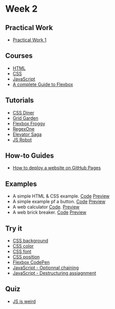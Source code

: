 # Week 2

## Practical Work

- [Practical Work 1](/web-course/practical-works/practical-work-1/)

## Courses

- [HTML](/web-course/courses/html/)
- [CSS](/web-course/courses/css/)
- [JavaScript](/web-course/courses/javascript/)
- [A complete Guide to Flexbox](https://css-tricks.com/snippets/css/a-guide-to-flexbox/)

## Tutorials

- [CSS Diner](https://flukeout.github.io/)
- [Grid Garden](https://cssgridgarden.com/)
- [Flexbox Froggy](https://flexboxfroggy.com/)
- [RegexOne](https://regexone.com/)
- [Elevator Saga](https://play.elevatorsaga.com/)
- [JS Robot](https://lab.reaal.me/jsrobot/#level=1&language=en)

## How-to Guides

- [How to deploy a website on GitHub Pages](/web-course/how-to-guides/how-to-deploy-on-github-pages/)


## Examples

- A simple HTML & CSS example. [Code](https://github.com/HEIG-VD-WEB/html-css-example) [Preview](https://heig-vd-web.github.io/html-css-example/)
- A simple example pf a button. [Code](https://github.com/HEIG-VD-WEB/button-example) [Preview](https://heig-vd-web.github.io/button-example/)
- A web calculator [Code](https://github.com/HEIG-VD-WEB/calculator-example). [Preview](https://heig-vd-web.github.io/calculator-example/)
- A web brick breaker. [Code](https://github.com/HEIG-VD-WEB/brick-breaker-example) [Preview](https://heig-vd-web.github.io/brick-breaker-example/)

## Try it

- [CSS background](https://developer.mozilla.org/en-US/docs/Web/CSS/background)
- [CSS color](https://developer.mozilla.org/en-US/docs/Web/CSS/color)
- [CSS font](https://developer.mozilla.org/en-US/docs/Web/CSS/font)
- [CSS position](https://developer.mozilla.org/en-US/docs/Web/CSS/position)
- [Flexbox CodePen](https://codepen.io/bchapuis-the-decoder/embed/ZEoawVE?height=265&theme-id=light&default-tab=html,result)
- [JavaScript - Optionnal chaining](https://developer.mozilla.org/en-US/docs/Web/JavaScript/Reference/Operators/Optional_chaining)
- [JavaScript - Destructuring assiagnment](https://developer.mozilla.org/en-US/docs/Web/JavaScript/Reference/Operators/Destructuring_assignment)

## Quiz

- [JS is weird](https://jsisweird.com/)


